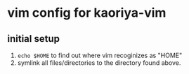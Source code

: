 # vim config for kaoriya-vim

## initial setup

1. `echo $HOME` to find out where vim recoginizes as "HOME"
2. symlink all files/directories to the directory found above.

